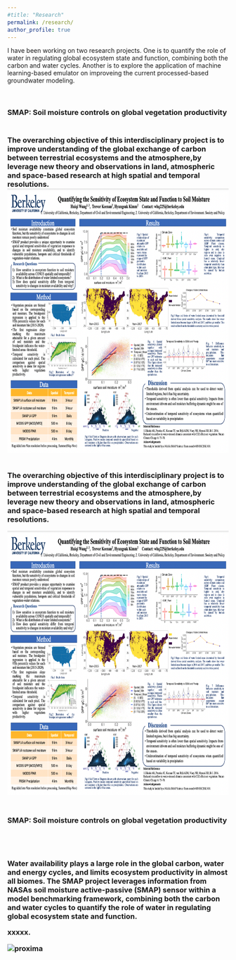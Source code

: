 ```yaml
---
#title: "Research"
permalink: /research/
author_profile: true
---
```

I have been working on two research projects. One is to quantify the role of water in regulating global ecosystem state and function, combining both the carbon and water cycles. Another is to explore the application of machine learning-based emulator on improveing the current processed-based groundwater modeling.

<br/>		
<div class="row">
	<h3><a id="currentOps">SMAP: Soil moisture controls on global vegetation productivity</a> <h3> 
<br />
The overarching objective of this interdisciplinary project is to improve understanding of the global exchange of carbon between terrestrial ecosystems and the atmosphere,by leverage new theory and observations in land, atmospheric and space-based research at high spatial and temporal resolutions.

<br />
		
<div class="col-sm-6">
			<div class="image-middle"><img class="imageStyle" alt="proxima" src="/assets/images/smap1.png" width="800" height="600" />                           </div>
</div>

<br/>	
		
<div class="row">
   <div class="col-md-11">
	  <p>The overarching objective of this interdisciplinary project is to improve understanding of the global exchange of carbon between      
	  terrestrial ecosystems and the atmosphere,by leverage new theory and observations in land, atmospheric and space-based research at high  
	  spatial and temporal resolutions. 
	  </p>
</div>
</div>


<div class="col-sm-6">
			<div class="image-middle"><img class="imageStyle" alt="proxima" src="/assets/images/smap1.png" width="800" height="600" />                           </div>
</div>

<br/>	
  
 
<div class="row">
	<h4><a id="SMAP">SMAP: Soil moisture controls on global vegetation productivity</h4></a>
	<br />
</div>
	<br/>

<div class="row">
	<div class="col-md-11">
		<p>Water availability plays a large role in the global carbon, water and energy cycles, and limits ecosystem productivity in almost all biomes. 
		The SMAP project leverages information from NASAs soil moisture active-passive (SMAP) sensor within a model benchmarking framework, 
		combining both the carbon and water cycles to quantify the role of water in regulating global ecosystem state and function.
		</p>
	</div>
</div>

<div class="row">
	<div class="col-sm-6">	
		<p>xxxxx.
        </div>

</div>
<div class="col-sm-6">
			<div class="image-middle"><img class="imageStyle" alt="proxima" src="images/fields/TreeSavanah.jpg" width="400" height="256" />                           </div>
	</div>
</div>
<br/>	
